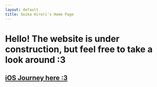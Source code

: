 ```yaml
---
layout: default
title: Seika Hirori's Home Page
---
```

# Hello! The website is under construction, but feel free to take a look around :3

<h2><a href="{% link _unique_pages/ios_journey.md %}">iOS Journey here :3 </a></h2>

